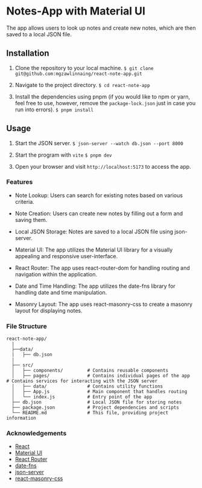 
# Notes-App with Material UI

The app allows users to look up notes and create new notes, which are then saved to a local JSON file.

## Installation
1. Clone the repository to your local machine.
```$ git clone git@github.com:mgzawlinnaing/react-note-app.git```

2. Navigate to the project directory.
```$ cd react-note-app```

3. Install the dependencies using pnpm (if you would like to npm or yarn, feel free to use, however, remove the `package-lock.json` just in case you run into errors).
```$ pnpm install```

## Usage

1. Start the JSON server.
```$ json-server --watch db.json --port 8000```

2. Start the program with `vite`
```$ pnpm dev```

3. Open your browser and visit `http://localhost:5173` to access the app.

### Features

- Note Lookup: Users can search for existing notes based on various criteria.

- Note Creation: Users can create new notes by filling out a form and saving them.

- Local JSON Storage: Notes are saved to a local JSON file using json-server.

- Material UI: The app utilizes the Material UI library for a visually appealing and responsive user-interface.

- React Router: The app uses react-router-dom for handling routing and navigation within the application.

- Date and Time Handling: The app utilizes the date-fns library for handling date and time manipulation.

- Masonry Layout: The app uses react-masonry-css to create a masonry layout for displaying notes.

### File Structure

```
react-note-app/
  |
  ├──data/
  |   ├── db.json
  |
  ├── src/
  │   ├── components/         # Contains reusable components
  │   ├── pages/              # Contains individual pages of the app       # Contains services for interacting with the JSON server
  │   ├── data/               # Contains utility functions
  │   ├── App.js              # Main component that handles routing
  │   └── index.js            # Entry point of the app
  ├── db.json                 # Local JSON file for storing notes
  ├── package.json            # Project dependencies and scripts
  └── README.md               # This file, providing project information

```

### Acknowledgements
- [React](https://react.dev)
- [Material UI](https://mui.com/)
- [React Router](https://reactrouter.com)
- [date-fns](https://date-fns.org/)
- [json-server](https://github.com/typicode/json-server)
- [react-masonry-css](https://www.npmjs.com/package/react-masonry-css)